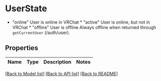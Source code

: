 # UserState

* \"online\" User is online in VRChat * \"active\" User is online, but not in VRChat * \"offline\" User is offline  Always offline when returned through `getCurrentUser` (/auth/user).

## Properties
Name | Type | Description | Notes
------------ | ------------- | ------------- | -------------

[[Back to Model list]](../README.md#documentation-for-models) [[Back to API list]](../README.md#documentation-for-api-endpoints) [[Back to README]](../README.md)


